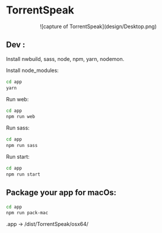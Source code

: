 # TorrentSpeak
<center>
![capture of TorrentSpeak](design/Desktop.png)
</center>

## Dev :

Install nwbuild, sass, node, npm, yarn, nodemon.

Install node_modules:
```bash
cd app
yarn
```

Run web:
```bash
cd app
npm run web
```

Run sass:
```bash
cd app
npm run sass
```

Run start:
```bash
cd app
npm run start
```

## Package your app for macOs:
```bash
cd app
npm run pack-mac
```
.app -> /dist/TorrentSpeak/osx64/
